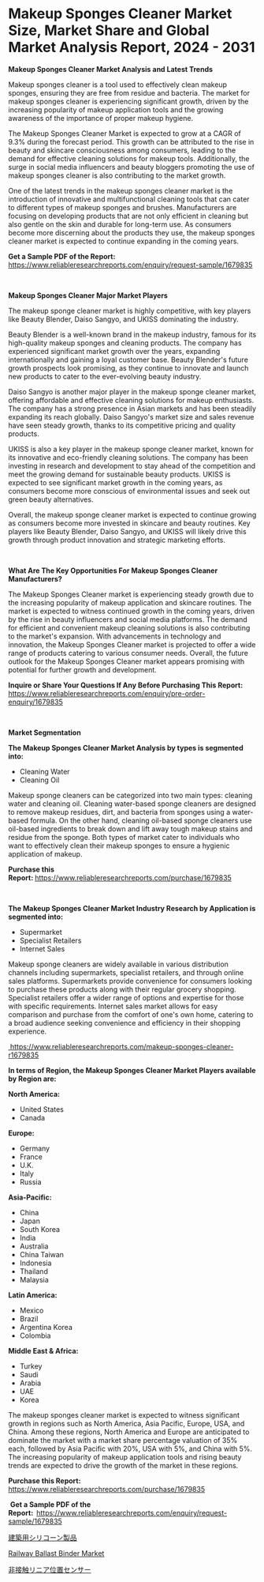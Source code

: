 <p><h1>Makeup Sponges Cleaner Market Size, Market Share and Global Market Analysis Report, 2024 - 2031</h1></p><p><strong>Makeup Sponges Cleaner Market Analysis and Latest Trends</strong></p>
<p><p>Makeup sponges cleaner is a tool used to effectively clean makeup sponges, ensuring they are free from residue and bacteria. The market for makeup sponges cleaner is experiencing significant growth, driven by the increasing popularity of makeup application tools and the growing awareness of the importance of proper makeup hygiene.</p><p>The Makeup Sponges Cleaner Market is expected to grow at a CAGR of 9.3% during the forecast period. This growth can be attributed to the rise in beauty and skincare consciousness among consumers, leading to the demand for effective cleaning solutions for makeup tools. Additionally, the surge in social media influencers and beauty bloggers promoting the use of makeup sponges cleaner is also contributing to the market growth.</p><p>One of the latest trends in the makeup sponges cleaner market is the introduction of innovative and multifunctional cleaning tools that can cater to different types of makeup sponges and brushes. Manufacturers are focusing on developing products that are not only efficient in cleaning but also gentle on the skin and durable for long-term use. As consumers become more discerning about the products they use, the makeup sponges cleaner market is expected to continue expanding in the coming years.</p></p>
<p><strong>Get a Sample PDF of the Report:&nbsp;</strong> <a href="https://www.reliableresearchreports.com/enquiry/request-sample/1679835">https://www.reliableresearchreports.com/enquiry/request-sample/1679835</a></p>
<p>&nbsp;</p>
<p><strong>Makeup Sponges Cleaner Major Market Players</strong></p>
<p><p>The makeup sponge cleaner market is highly competitive, with key players like Beauty Blender, Daiso Sangyo, and UKISS dominating the industry. </p><p>Beauty Blender is a well-known brand in the makeup industry, famous for its high-quality makeup sponges and cleaning products. The company has experienced significant market growth over the years, expanding internationally and gaining a loyal customer base. Beauty Blender's future growth prospects look promising, as they continue to innovate and launch new products to cater to the ever-evolving beauty industry.</p><p>Daiso Sangyo is another major player in the makeup sponge cleaner market, offering affordable and effective cleaning solutions for makeup enthusiasts. The company has a strong presence in Asian markets and has been steadily expanding its reach globally. Daiso Sangyo's market size and sales revenue have seen steady growth, thanks to its competitive pricing and quality products.</p><p>UKISS is also a key player in the makeup sponge cleaner market, known for its innovative and eco-friendly cleaning solutions. The company has been investing in research and development to stay ahead of the competition and meet the growing demand for sustainable beauty products. UKISS is expected to see significant market growth in the coming years, as consumers become more conscious of environmental issues and seek out green beauty alternatives.</p><p>Overall, the makeup sponge cleaner market is expected to continue growing as consumers become more invested in skincare and beauty routines. Key players like Beauty Blender, Daiso Sangyo, and UKISS will likely drive this growth through product innovation and strategic marketing efforts.</p></p>
<p>&nbsp;</p>
<p><strong>What Are The Key Opportunities For Makeup Sponges Cleaner Manufacturers?</strong></p>
<p><p>The Makeup Sponges Cleaner market is experiencing steady growth due to the increasing popularity of makeup application and skincare routines. The market is expected to witness continued growth in the coming years, driven by the rise in beauty influencers and social media platforms. The demand for efficient and convenient makeup cleaning solutions is also contributing to the market's expansion. With advancements in technology and innovation, the Makeup Sponges Cleaner market is projected to offer a wide range of products catering to various consumer needs. Overall, the future outlook for the Makeup Sponges Cleaner market appears promising with potential for further growth and development.</p></p>
<p><strong>Inquire or Share Your Questions If Any Before Purchasing This Report:</strong> <a href="https://www.reliableresearchreports.com/enquiry/pre-order-enquiry/1679835">https://www.reliableresearchreports.com/enquiry/pre-order-enquiry/1679835</a></p>
<p>&nbsp;</p>
<p><strong>Market Segmentation</strong></p>
<p><strong>The Makeup Sponges Cleaner Market Analysis by types is segmented into:</strong></p>
<p><ul><li>Cleaning Water</li><li>Cleaning Oil</li></ul></p>
<p><p>Makeup sponge cleaners can be categorized into two main types: cleaning water and cleaning oil. Cleaning water-based sponge cleaners are designed to remove makeup residues, dirt, and bacteria from sponges using a water-based formula. On the other hand, cleaning oil-based sponge cleaners use oil-based ingredients to break down and lift away tough makeup stains and residue from the sponge. Both types of market cater to individuals who want to effectively clean their makeup sponges to ensure a hygienic application of makeup.</p></p>
<p><strong>Purchase this Report:&nbsp;</strong><a href="https://www.reliableresearchreports.com/purchase/1679835">https://www.reliableresearchreports.com/purchase/1679835</a></p>
<p>&nbsp;</p>
<p><strong>The Makeup Sponges Cleaner Market Industry Research by Application is segmented into:</strong></p>
<p><ul><li>Supermarket</li><li>Specialist Retailers</li><li>Internet Sales</li></ul></p>
<p><p>Makeup sponge cleaners are widely available in various distribution channels including supermarkets, specialist retailers, and through online sales platforms. Supermarkets provide convenience for consumers looking to purchase these products along with their regular grocery shopping. Specialist retailers offer a wider range of options and expertise for those with specific requirements. Internet sales market allows for easy comparison and purchase from the comfort of one's own home, catering to a broad audience seeking convenience and efficiency in their shopping experience.</p></p>
<p><a href="https://www.reliableresearchreports.com/makeup-sponges-cleaner-r1679835">&nbsp;https://www.reliableresearchreports.com/makeup-sponges-cleaner-r1679835</a></p>
<p><strong>In terms of Region, the Makeup Sponges Cleaner Market Players available by Region are:</strong></p>
<p>
    <p> <strong> North America: </strong>
        <ul>
            <li>United States</li>
            <li>Canada</li>
        </ul>
        </p> 
    <p> <strong> Europe: </strong>
        <ul>
            <li>Germany</li>
            <li>France</li>
            <li>U.K.</li>
            <li>Italy</li>
            <li>Russia</li>
        </ul>
        </p> 
    <p> <strong> Asia-Pacific: </strong>
        <ul>
            <li>China</li>
            <li>Japan</li>
            <li>South Korea</li>
            <li>India</li>
            <li>Australia</li>
            <li>China Taiwan</li>
            <li>Indonesia</li>
            <li>Thailand</li>
            <li>Malaysia</li>
        </ul>
        </p> 
    <p> <strong> Latin America: </strong>
        <ul>
            <li>Mexico</li>
            <li>Brazil</li>
            <li>Argentina Korea</li>
            <li>Colombia</li>
        </ul>
        </p> 
    <p> <strong> Middle East & Africa: </strong>
        <ul>
            <li>Turkey</li>
            <li>Saudi</li>
            <li>Arabia</li>
            <li>UAE</li>
            <li>Korea</li>
        </ul>
    </p>
    </p>
<p><p>The makeup sponges cleaner market is expected to witness significant growth in regions such as North America, Asia Pacific, Europe, USA, and China. Among these regions, North America and Europe are anticipated to dominate the market with a market share percentage valuation of 35% each, followed by Asia Pacific with 20%, USA with 5%, and China with 5%. The increasing popularity of makeup application tools and rising beauty trends are expected to drive the growth of the market in these regions.</p></p>
<p><strong>Purchase this Report: </strong><a href="https://www.reliableresearchreports.com/purchase/1679835">https://www.reliableresearchreports.com/purchase/1679835</a></p>
<p>&nbsp;<strong>Get a Sample PDF of the Report:&nbsp;&nbsp;</strong><a href="https://www.reliableresearchreports.com/enquiry/request-sample/1679835">https://www.reliableresearchreports.com/enquiry/request-sample/1679835</a></p>
<p><strong></strong></p>
<p><p><a href="https://github.com/Fatimaklein1/Market-Research-Report-List-1/blob/main/4366013108147.md">建築用シリコーン製品</a></p><p><a href="https://view.publitas.com/reportprime-1/deep-dive-into-the-railway-ballast-binder-market-itstrends-market-segmentation-and-competitive-analysis/">Railway Ballast Binder Market</a></p><p><a href="https://medium.com/@hugofirst21/%E9%9D%9E%E6%8E%A5%E8%A7%A6%E5%9E%8B%E3%83%AA%E3%83%8B%E3%82%A2%E4%BD%8D%E7%BD%AE%E3%82%BB%E3%83%B3%E3%82%B5%E3%83%BC%E5%B8%82%E5%A0%B4%E3%83%AC%E3%83%9D%E3%83%BC%E3%83%88%E3%81%AF-%E3%81%93%E3%81%AE%E5%B8%82%E5%A0%B4%E3%81%AE%E6%9C%80%E6%96%B0%E3%81%AE%E3%83%88%E3%83%AC%E3%83%B3%E3%83%89%E3%82%84%E6%88%90%E9%95%B7%E6%A9%9F%E4%BC%9A%E3%82%92%E6%98%8E%E3%82%89%E3%81%8B%E3%81%AB%E3%81%97%E3%81%A6%E3%81%84%E3%81%BE%E3%81%99-e234d8fc0047">非接触リニア位置センサー</a></p></p>